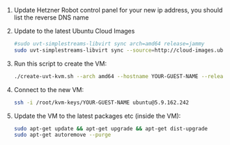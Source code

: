 1. Update Hetzner Robot control panel for your new ip address, you should list the reverse DNS name

2. Update to the latest Ubuntu Cloud Images
    ```bash
    #sudo uvt-simplestreams-libvirt sync arch=amd64 release=jammy
    sudo uvt-simplestreams-libvirt sync --source=http://cloud-images.ubuntu.com/minimal/releases arch=amd64 release=jammy
    ```

3. Run this script to create the VM:
    ```bash
    ./create-uvt-kvm.sh --arch amd64 --hostname YOUR-GUEST-NAME --release jammy --memory 4096 --disk 40 --cpu 2 --bridge virbr1 --ip 5.9.162.242 --ip6 2a01:4f8:211:ad5::4 --gateway 148.251.189.87 --gateway6 2a01:4f8:211:ad5::2 --dns 213.133.100.100 --dns-search evolvedbinary.com --private-bridge virbr2 --private-ip 10.0.2.123 --private-gateway 10.0.2.254 --auto-start
    ```
4. Connect to the new VM:
    ```bash
    ssh -i /root/kvm-keys/YOUR-GUEST-NAME ubuntu@5.9.162.242
    ```

5. Update the VM to the latest packages etc (inside the VM):
    ```bash
    sudo apt-get update && apt-get upgrade && apt-get dist-upgrade
    sudo apt-get autoremove --purge
    ```

